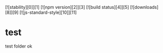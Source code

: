 [![stability][0]][1]
[![npm version][2]][3] [![build status][4]][5]
[![downloads][8]][9] [![js-standard-style][10]][11]

test
====

test folder
ok